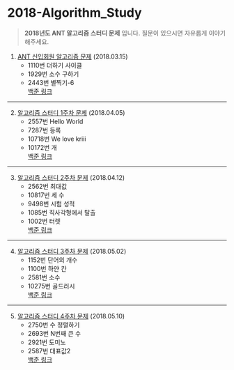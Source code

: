 # 2018-Algorithm_Study

> **2018년도 ANT 알고리즘 스터디 문제** 입니다. 
> 질문이 있으시면 자유롭게 이야기 해주세요.


1. [ANT 신입회원 알고리즘 문제](https://github.com/CNU-ANT/2018-Algorithm_Study/tree/master/180315) (2018.03.15)
    * 1110번 더하기 사이클
    * 1929번 소수 구하기
    * 2443번 별찍기-6 <br>
    [백준 링크](https://www.acmicpc.net/group/practice/471/14)
--------

2. [알고리즘 스터디 1주차 문제](https://github.com/CNU-ANT/2018-Algorithm_Study/tree/master/180405) (2018.04.05)
    * 2557번 Hello World
    * 7287번 등록
    * 10718번 We love kriii
    * 10172번 개 <br>
    [백준 링크](https://www.acmicpc.net/group/practice/471/15)
--------

3. [알고리즘 스터디 2주차 문제](https://github.com/CNU-ANT/2018-Algorithm_Study/tree/master/180412) (2018.04.12)
    * 2562번 최대값
    * 10817번 세 수
    * 9498번 시험 성적 
    * 1085번 직사각형에서 탈출
    * 1002번 터렛 <br>
    [백준 링크](https://www.acmicpc.net/group/practice/471/16)
--------

4. [알고리즘 스터디 3주차 문제](https://github.com/CNU-ANT/2018-Algorithm_Study/tree/master/180502) (2018.05.02)
    * 1152번 단어의 개수
    * 1100번 하얀 칸
    * 2581번 소수
    * 10275번 골드러시 <br>
    [백준 링크](https://www.acmicpc.net/group/practice/471/18)
--------

5. [알고리즘 스터디 4주차 문제](https://github.com/CNU-ANT/2018-Algorithm_Study/tree/master/180510) (2018.05.10)
    * 2750번 수 정렬하기
    * 2693번 N번째 큰 수
    * 2921번 도미노
    * 2587번 대표값2 <br>
    [백준 링크](https://www.acmicpc.net/group/practice/471/20)
